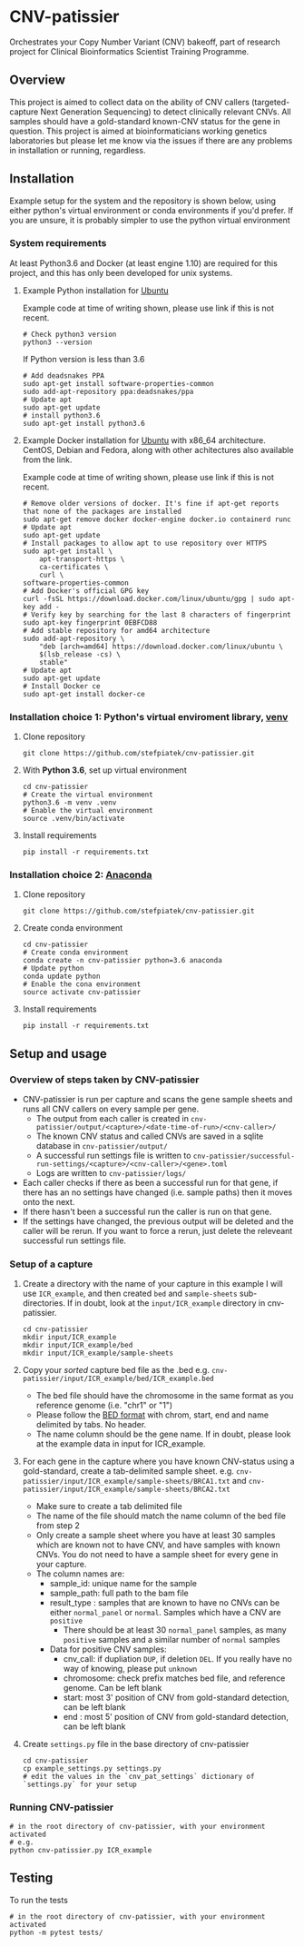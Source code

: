 # CNV-patissier

Orchestrates your Copy Number Variant (CNV) bakeoff, part of research project for Clinical Bioinformatics Scientist Training Programme. 

## Overview

This project is aimed to collect data on the ability of CNV callers (targeted-capture Next Generation Sequencing) to detect clinically relevant CNVs. All samples should have a gold-standard known-CNV status for the gene in question. This project is aimed at bioinformaticians working genetics laboratories but please let me know via the issues if there are any problems in installation or running, regardless. 

## Installation 

Example setup for the system and the repository is shown below, using either python's virtual environment or conda environments if you'd prefer. If you are unsure, it is probably simpler to use the python virtual environment

### System requirements

At least Python3.6 and Docker (at least engine 1.10) are required for this project, and this has only been developed for unix systems. 

1. Example Python installation for [Ubuntu](https://docs.python-guide.org/starting/install3/linux/)

    Example code at time of writing shown, please use link if this is not recent. 

    ```
    # Check python3 version
    python3 --version
    ```

    If Python version is less than 3.6

    ```
    # Add deadsnakes PPA
    sudo apt-get install software-properties-common
    sudo add-apt-repository ppa:deadsnakes/ppa
    # Update apt
    sudo apt-get update
    # install python3.6
    sudo apt-get install python3.6 
    ```

2. Example Docker installation for [Ubuntu](https://docs.docker.com/install/linux/docker-ce/ubuntu/) with x86_64 architecture. CentOS, Debian and Fedora, along with other achitectures also available from the link.

    Example code at time of writing shown, please use link if this is not recent. 

    ```
    # Remove older versions of docker. It's fine if apt-get reports that none of the packages are installed
    sudo apt-get remove docker docker-engine docker.io containerd runc
    # Update apt
    sudo apt-get update
    # Install packages to allow apt to use repository over HTTPS
    sudo apt-get install \
        apt-transport-https \
        ca-certificates \
        curl \
    software-properties-common
    # Add Docker's official GPG key
    curl -fsSL https://download.docker.com/linux/ubuntu/gpg | sudo apt-key add -
    # Verify key by searching for the last 8 characters of fingerprint
    sudo apt-key fingerprint 0EBFCD88
    # Add stable repository for amd64 architecture
    sudo add-apt-repository \
        "deb [arch=amd64] https://download.docker.com/linux/ubuntu \
        $(lsb_release -cs) \
        stable"
    # Update apt
    sudo apt-get update
    # Install Docker ce
    sudo apt-get install docker-ce
    ```

### Installation choice 1: Python's virtual enviroment library, [venv](https://docs.python.org/3/library/venv.html)

1. Clone repository 

    ```
    git clone https://github.com/stefpiatek/cnv-patissier.git
    ```

2. With **Python 3.6**, set up virtual environment
    
    ```
    cd cnv-patissier
    # Create the virtual environment
    python3.6 -m venv .venv 
    # Enable the virtual environment
    source .venv/bin/activate
    ```

3. Install requirements

    ```
    pip install -r requirements.txt
    ```

### Installation choice 2: [Anaconda](https://conda.io/en/latest/index.html)

1. Clone repository 

    ```
    git clone https://github.com/stefpiatek/cnv-patissier.git
    ```

2. Create conda environment

    ```
    cd cnv-patissier
    # Create conda environment
    conda create -n cnv-patissier python=3.6 anaconda
    # Update python
    conda update python
    # Enable the cona environment
    source activate cnv-patissier
    ```

3. Install requirements

    ```
    pip install -r requirements.txt
    ```

## Setup and usage

### Overview of steps taken by CNV-patissier

- CNV-patissier is run per capture and scans the gene sample sheets and runs all CNV callers on every sample per gene. 
    - The output from each caller is created in `cnv-patissier/output/<capture>/<date-time-of-run>/<cnv-caller>/`
    - The known CNV status and called CNVs are saved in a sqlite database in `cnv-patissier/output/` 
    - A successful run settings file is written to `cnv-patissier/successful-run-settings/<capture>/<cnv-caller>/<gene>.toml`
    - Logs are written to `cnv-patissier/logs/`
- Each caller checks if there as been a successful run for that gene, if there has an no settings have changed (i.e. sample paths) then it moves onto the next. 
- If there hasn't been a successful run  the caller is run on that gene.
- If the settings have changed, the previous output will be deleted and the caller will be rerun. If you want to force a rerun, just delete the releveant successful run settings file. 

### Setup of a capture

1. Create a directory with the name of your capture in this example I will use `ICR_example`, and then created `bed` and `sample-sheets` sub-directories. If in doubt, look at the `input/ICR_example` directory in cnv-patissier.

    ```
    cd cnv-patissier
    mkdir input/ICR_example
    mkdir input/ICR_example/bed
    mkdir input/ICR_example/sample-sheets
    ```

2. Copy your *sorted* capture bed file as the <capture name>.bed e.g. `cnv-patissier/input/ICR_example/bed/ICR_example.bed`

    - The bed file should have the chromosome in the same format as you reference genome (i.e. "chr1" or "1")
    - Please follow the [BED format](http://genome.ucsc.edu/FAQ/FAQformat) with chrom, start, end and name delimited by tabs. No header.
    - The name column should be the gene name. If in doubt, please look at the example data in input for ICR_example. 


3. For each gene in the capture where you have known CNV-status using a gold-standard, create a tab-delimited sample sheet. e.g. `cnv-patissier/input/ICR_example/sample-sheets/BRCA1.txt` and `cnv-patissier/input/ICR_example/sample-sheets/BRCA2.txt`

    - Make sure to create a tab delimited file
    - The name of the file should match the name column of the bed file from step 2
    - Only create a sample sheet where you have at least 30 samples which are known not to have CNV, and have samples with known CNVs. You do not need to have a sample sheet for every gene in your capture. 
    - The column names are: 
        - sample_id: unique name for the sample
        - sample_path: full path to the bam file
        - result_type :  samples that are known to have no CNVs can be either `normal_panel` or `normal`. Samples which have a CNV are `positive`
            - There should be at least 30 `normal_panel` samples, as many `positive` samples and a similar number of `normal` samples
        - Data for positive CNV samples:
            - cnv_call: if dupliation `DUP`, if deletion `DEL`. If you really have no way of knowing, please put `unknown`
            - chromosome: check prefix matches bed file, and reference genome. Can be left blank
            - start: most 3' position of CNV from gold-standard detection, can be left blank
            - end : most 5' position of CNV from gold-standard detection, can be left blank

4. Create `settings.py` file in the base directory of cnv-patissier

    ```
    cd cnv-patissier
    cp example_settings.py settings.py
    # edit the values in the `cnv_pat_settings` dictionary of `settings.py` for your setup
    ```

### Running CNV-patissier

```
# in the root directory of cnv-patissier, with your environment activated 
# e.g.
python cnv-patissier.py ICR_example
```


## Testing

To run the tests

```
# in the root directory of cnv-patissier, with your environment activated 
python -m pytest tests/
```
